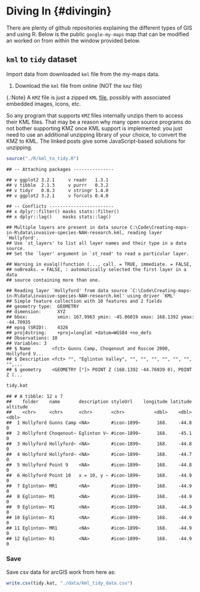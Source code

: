 # Diving In {#divingin}



There are plenty of github repositories explaining the different types of GIS and using R. Below is the public `google-my-maps` map that can be modified an worked on from within the window provided below.

## `kml` to `tidy` dataset

Import data from downloaded `kml` file from the my-maps data.

1. Download the `kml` file from online (NOT the `kmz` file)

{.:Note} A `KMZ` file is just a zipped `KML` [file](https://en.wikipedia.org/wiki/Keyhole_Markup_Language), possibly with associated embedded images, icons, etc. 

So any program that supports `KMZ` files internally unzips them to access their KML files. That may be a reason why many open source programs do not bother supporting KMZ once KML support is implemented: you just need to use an additional unzipping library of your choice, to convert the KMZ to KML. The linked posts give some JavaScript-based solutions for unzipping.


```r
source("./R/kml_to_tidy.R")
```

```
## -- Attaching packages ---------------
```

```
## v ggplot2 3.2.1     v readr   1.3.1
## v tibble  2.1.3     v purrr   0.3.2
## v tidyr   0.8.3     v stringr 1.4.0
## v ggplot2 3.2.1     v forcats 0.4.0
```

```
## -- Conflicts ------------------------
## x dplyr::filter() masks stats::filter()
## x dplyr::lag()    masks stats::lag()
```

```
## Multiple layers are present in data source C:\Code\Creating-maps-in-R\data\invasive-species-NAH-research.kml, reading layer `Hollyford'.
## Use `st_layers' to list all layer names and their type in a data source.
## Set the `layer' argument in `st_read' to read a particular layer.
```

```
## Warning in evalq((function (..., call. = TRUE, immediate. = FALSE,
## noBreaks. = FALSE, : automatically selected the first layer in a data
## source containing more than one.
```

```
## Reading layer `Hollyford' from data source `C:\Code\Creating-maps-in-R\data\invasive-species-NAH-research.kml' using driver `KML'
## Simple feature collection with 10 features and 2 fields
## geometry type:  GEOMETRY
## dimension:      XYZ
## bbox:           xmin: 167.9963 ymin: -45.06019 xmax: 168.1392 ymax: -44.70935
## epsg (SRID):    4326
## proj4string:    +proj=longlat +datum=WGS84 +no_defs
## Observations: 10
## Variables: 3
## $ Name        <fct> Gunns Camp, Choqenout and Ruscoe 2000, Hollyford V...
## $ Description <fct> "", "Eglinton Valley", "", "", "", "", "", "", "",...
## $ geometry    <GEOMETRY [°]> POINT Z (168.1392 -44.76039 0), POINT Z (...
```

```r
tidy.kat
```

```
## # A tibble: 12 x 7
##    folder    name       description styleUrl    longitude latitude altitude
##    <chr>     <chr>      <chr>       <chr>           <dbl>    <dbl>    <dbl>
##  1 Hollyford Gunns Camp <NA>        #icon-1899~      168.    -44.8        0
##  2 Hollyford Choqenout~ Eglinton V~ #icon-1899~      168.    -45.1        0
##  3 Hollyford Hollyford~ <NA>        #icon-1899~      168.    -44.8        0
##  4 Hollyford Hollyford~ <NA>        #icon-1899~      168.    -44.7        0
##  5 Hollyford Point 9    <NA>        #icon-1899~      168.    -44.8        0
##  6 Hollyford Point 10   x = 10, y ~ #icon-1899~      168.    -44.9        0
##  7 Eglinton~ MR1        <NA>        #icon-1899~      168.    -44.9        0
##  8 Eglinton~ M1         <NA>        #icon-1899~      168.    -44.9        0
##  9 Eglinton~ M1         <NA>        #icon-1899~      168.    -44.9        0
## 10 Eglinton~ R1         <NA>        #icon-1899~      168.    -44.9        0
## 11 Eglinton~ MR1        <NA>        #icon-1899~      168.    -44.9        0
## 12 Eglinton~ R1         <NA>        #icon-1899~      168.    -44.9        0
```

### Save

Save csv data for arcGIS work from here as:


```r
write.csv(tidy.kat, "./data/kml_tidy_data.csv")
```


